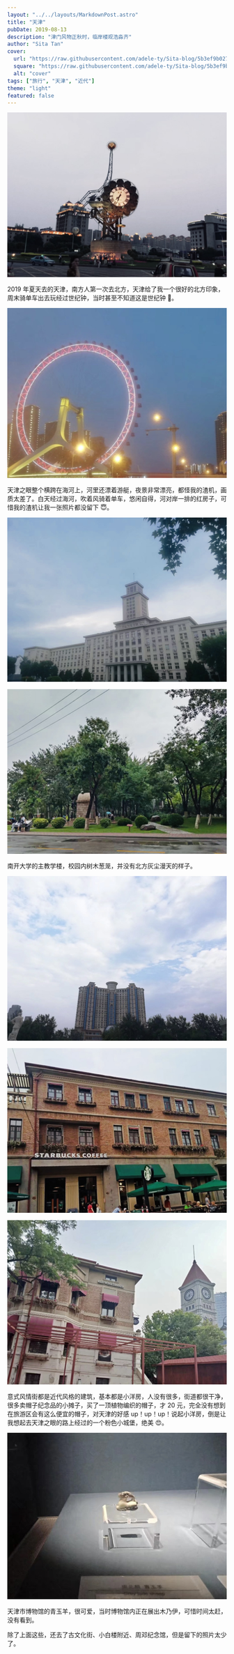 ```yaml
---
layout: "../../layouts/MarkdownPost.astro"
title: "天津"
pubDate: 2019-08-13
description: "津门风物正秋时，临岸楼观浩淼齐"
author: "Sita Tan"
cover:
  url: "https://raw.githubusercontent.com/adele-ty/Sita-blog/5b3ef9b02759ea24f2823536fa330130dc1cfe80/public/Tianjin/IMG_1164.JPG"
  square: "https://raw.githubusercontent.com/adele-ty/Sita-blog/5b3ef9b02759ea24f2823536fa330130dc1cfe80/public/Tianjin/IMG_1164.JPG"
  alt: "cover"
tags: ["旅行", "天津", "近代"]
theme: "light"
featured: false
---
```


![世纪钟](https://github.com/adele-ty/Sita-blog/blob/main/public/Tianjin/IMG_1164.JPG?raw=true)

2019 年夏天去的天津，南方人第一次去北方，天津给了我一个很好的北方印象，周末骑单车出去玩经过世纪钟，当时甚至不知道这是世纪钟 🤣。

![天津的地标性建筑天津之眼|inline](https://github.com/adele-ty/Sita-blog/blob/main/public/Tianjin/IMG_1160.JPG?raw=true)

天津之眼整个横跨在海河上，河里还漂着游艇，夜景非常漂亮，都怪我的渣机，画质太差了。白天经过海河，吹着风骑着单车，悠闲自得，河对岸一排的红房子，可惜我的渣机让我一张照片都没留下 😇。

![南开大学|inline](https://github.com/adele-ty/Sita-blog/blob/main/public/Tianjin/IMG_1161.JPG?raw=true)

![树木茂盛的校园 |inline](https://github.com/adele-ty/Sita-blog/blob/main/public/Tianjin/IMG_1165.JPG?raw=true)

南开大学的主教学楼，校园内树木葱茏，并没有北方灰尘漫天的样子。

![南开南门外的酒店|inline](https://github.com/adele-ty/Sita-blog/blob/main/public/Tianjin/IMG_1162.JPG?raw=true)

![意式风情街 |inline](https://github.com/adele-ty/Sita-blog/blob/main/public/Tianjin/IMG_1163.JPG?raw=true)

![意式风情街 |inline](https://github.com/adele-ty/Sita-blog/blob/main/public/Tianjin/IMG_1167.JPG?raw=true)

意式风情街都是近代风格的建筑，基本都是小洋房，人没有很多，街道都很干净，很多卖帽子纪念品的小摊子，买了一顶植物编织的帽子，才 20 元，完全没有想到在旅游区会有这么便宜的帽子，对天津的好感 up！up！up！说起小洋房，倒是让我想起去天津之眼的路上经过的一个粉色小城堡，绝美 😍。

![天津市博 |inline](https://github.com/adele-ty/Sita-blog/blob/main/public/Tianjin/IMG_1166.JPG?raw=true)

天津市博物馆的青玉羊，很可爱，当时博物馆内正在展出木乃伊，可惜时间太赶，没有看到。

除了上面这些，还去了古文化街、小白楼附近、周邓纪念馆，但是留下的照片太少了。
